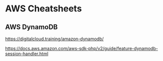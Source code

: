# AWS Cheatsheets

## AWS DynamoDB
https://digitalcloud.training/amazon-dynamodb/

https://docs.aws.amazon.com/aws-sdk-php/v2/guide/feature-dynamodb-session-handler.html

